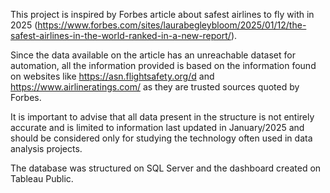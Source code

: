This project is inspired by Forbes article about safest airlines to fly with in 2025 (https://www.forbes.com/sites/laurabegleybloom/2025/01/12/the-safest-airlines-in-the-world-ranked-in-a-new-report/). 

Since the data available on the article has an unreachable dataset for automation, all the information provided is based on the information found on websites like https://asn.flightsafety.org/d and https://www.airlineratings.com/ as they are trusted sources quoted by Forbes.

It is important to advise that all data present in the structure is not entirely accurate and is limited to information last updated in January/2025 and should be considered only for studying the technology often used in data analysis projects.

The database was structured on SQL Server and the dashboard created on Tableau Public.
